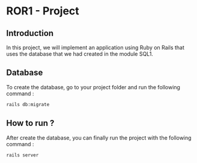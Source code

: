 # ROR1 - Project

## Introduction

In this project, we will implement an application using Ruby on Rails that uses the database that we had created in the module SQL1.

## Database

To create the database, go to your project folder and run the following command :

```bash
rails db:migrate
```

## How to run ?

After create the database, you can finally run the project with the following command :

```
rails server
```